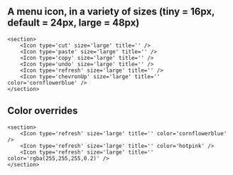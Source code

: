 ## A menu icon, in a variety of sizes (tiny = 16px, default = 24px, large = 48px)
```
<section>
    <Icon type='cut' size='large' title='' />
    <Icon type='paste' size='large' title='' />
    <Icon type='copy' size='large' title='' />
    <Icon type='undo' size='large' title='' />
    <Icon type='refresh' size='large' title='' />
    <Icon type='chevronUp' size='large' title='' color='cornflowerblue' />
</section>
```

## Color overrides
```
<section>
    <Icon type='refresh' size='large' title='' color='cornflowerblue' />
    <Icon type='refresh' size='large' title='' color='hotpink' />
    <Icon type='refresh' size='large' title='' color='rgba(255,255,255,0.2)' />
</section>
```
